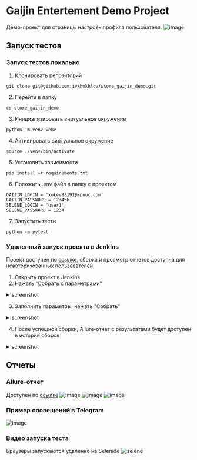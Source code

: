 # Gaijin Entertement Demo Project
Демо-проект для страницы настроек профиля пользователя.
![image](https://github.com/ivkhokhlov/store_gaijin_demo/assets/58159018/a8f6b440-0997-4417-b731-723c90e20cf8)

## Запуск тестов
### Запуск тестов локально
1. Клонировать репозиторий
```
git clone git@github.com:ivkhokhlov/store_gaijin_demo.git
```
2. Перейти в папку
```
cd store_gaijin_demo
```
3. Инициализировать виртуальное окружение
```
python -m venv venv
```
4. Активировать виртуальное окружение
```
source ./venv/bin/activate
```
5. Установить зависимости
```
pip install -r requirements.txt
```
6. Положить .env файл в папку с проектом
```
GAIJIN_LOGIN = 'xokev83191@ipnuc.com'
GAIJIN_PASSWORD = 123456
SELENE_LOGIN = 'user1'
SELENE_PASSWORD = 1234
```
7. Запустить тесты
```
python -m pytest
```
### Удаленный запуск проекта в Jenkins
Проект доступен по [ссылке](https://jenkins.autotests.cloud/job/C07-master_klinka-store_gaijin_demo/), сборка и просмотр отчетов доступна для неавторизованных пользователей.
1. Открыть проект в Jenkins
2. Нажать "Собрать с параметрами"
<details><summary>screenshot</summary><img src=https://github.com/ivkhokhlov/store_gaijin_demo/assets/58159018/856de153-56cf-4511-975e-473a0479eede></details>

3. Заполнить параметры, нажать "Собрать"
<details><summary>screenshot</summary><img src=https://github.com/ivkhokhlov/store_gaijin_demo/assets/58159018/8f318a87-a210-4293-af4c-f0b92d9e086d></details>

4. После успешной сборки, Allure-отчет с результатами будет доступен в истории сборок
<details><summary>screenshot</summary><img src=https://github.com/ivkhokhlov/store_gaijin_demo/assets/58159018/8a3e48cf-a4fd-4a82-bc6c-c41b0213d6e3></details>

## Отчеты

### Allure-отчет
Доступен по [ссылке](https://jenkins.autotests.cloud/job/C07-master_klinka-store_gaijin_demo/16/allure/)
![image](https://github.com/ivkhokhlov/store_gaijin_demo/assets/58159018/82f540bf-cd90-49cc-b218-292c346a77a3)
![image](https://github.com/ivkhokhlov/store_gaijin_demo/assets/58159018/6638c88b-71ee-40cd-a478-c92e8305eda3)
![image](https://github.com/ivkhokhlov/store_gaijin_demo/assets/58159018/926d7d2e-c4ba-4304-a71a-03fa5d8c5878)


### Пример оповещений в Telegram
![image](https://github.com/ivkhokhlov/store_gaijin_demo/assets/58159018/167cd8d9-a7c0-45ef-9118-abe0579dc69e)
### Видео запуска теста
Браузеры запускаются удаленно на Selenide
![selene](https://github.com/ivkhokhlov/store_gaijin_demo/assets/58159018/cac8b732-daf2-44d6-b572-41cbd0edef7e)
